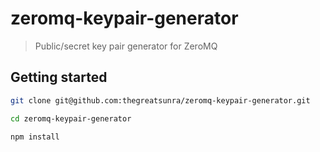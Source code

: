 # zeromq-keypair-generator

> Public/secret key pair generator for ZeroMQ

## Getting started

```bash
git clone git@github.com:thegreatsunra/zeromq-keypair-generator.git

cd zeromq-keypair-generator

npm install
```

